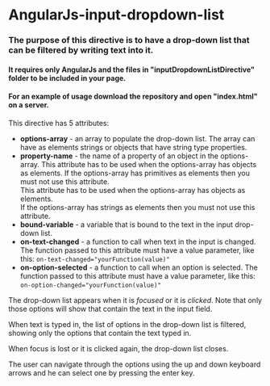 # AngularJs-input-dropdown-list
<h3>The purpose of this directive is to have a drop-down list that can be filtered by writing text into it.</h4>

<h4>It requires only AngularJs and the files in "inputDropdownListDirective" folder to be included in your page.</h4>
<h4>For an example of usage download the repository and open "index.html" on a server.</h4>

This directive has 5 attributes:
<ul>
	<li><strong>options-array</strong> - an array to populate the drop-down list. The array can have as elements strings or objects that have string type properties.
	</li>
	<li><strong>property-name</strong> - the name of a property of an object in the options-array.
	This attribute has to be used when the options-array has objects as elements.
	If the options-array has primitives as elements then you must not use this attribute.<br/>
	This attribute has to be used when the options-array has objects as elements.<br/>
	If the options-array has strings as elements then you must not use this attribute.
	</li>
	<li><strong>bound-variable</strong> - a variable that is bound to the text in the input drop-down list.</li>
	<li><strong>on-text-changed</strong> - a function to call when text in the input is changed. The function passed to this attribute must have a value parameter, like this: <code>on-text-changed="yourFunction(value)"</code></li>
	<li><strong>on-option-selected</strong> - a function to call when an option is selected. The function passed to this attribute must have a value parameter, like this: <code>on-option-changed="yourFunction(value)"</code></li>
</ul>

<p>The drop-down list appears when it is <em>focused</em> or it is <em>clicked</em>. Note that only those options will show that contain the text in the input field.</p>
<p>When text is typed in, the list of options in the drop-down list is filtered, showing only the options that contain the text typed in.</p>
<p>When focus is lost or it is clicked again, the drop-down list closes.</p>

<p>The user can navigate through the options using the up and down keyboard arrows and he can select one by pressing the enter key.</p>
